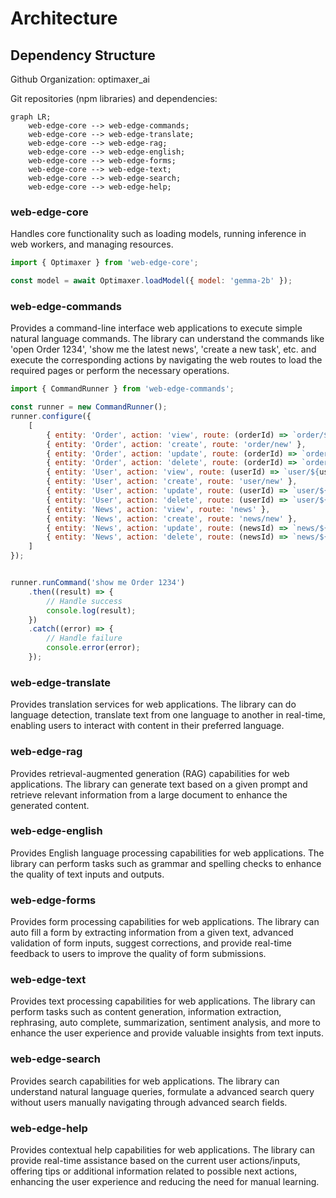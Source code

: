 # Architecture

## Dependency Structure

Github Organization: optimaxer_ai

Git repositories (npm libraries) and dependencies:

```mermaid
graph LR;
    web-edge-core --> web-edge-commands;
    web-edge-core --> web-edge-translate;
    web-edge-core --> web-edge-rag;
    web-edge-core --> web-edge-english;
    web-edge-core --> web-edge-forms;
    web-edge-core --> web-edge-text;
    web-edge-core --> web-edge-search;
    web-edge-core --> web-edge-help;
```

### web-edge-core

Handles core functionality such as loading models, running inference in web workers, and managing resources.

``` javascript
import { Optimaxer } from 'web-edge-core';

const model = await Optimaxer.loadModel({ model: 'gemma-2b' });

```

### web-edge-commands

Provides a command-line interface web applications to execute simple natural language commands. The library can understand the commands like 'open Order 1234', 'show me the latest news', 'create a new task', etc. and execute the corresponding actions by navigating the web routes to load the required pages or perform the necessary operations.

``` javascript
import { CommandRunner } from 'web-edge-commands';

const runner = new CommandRunner();
runner.configure({
    [
        { entity: 'Order', action: 'view', route: (orderId) => `order/${orderId}` },
        { entity: 'Order', action: 'create', route: 'order/new' },
        { entity: 'Order', action: 'update', route: (orderId) => `order/${orderId}/edit` },
        { entity: 'Order', action: 'delete', route: (orderId) => `order/${orderId}/delete` },
        { entity: 'User', action: 'view', route: (userId) => `user/${userId}` },
        { entity: 'User', action: 'create', route: 'user/new' },
        { entity: 'User', action: 'update', route: (userId) => `user/${userId}/edit` },
        { entity: 'User', action: 'delete', route: (userId) => `user/${userId}/delete` },
        { entity: 'News', action: 'view', route: 'news' },
        { entity: 'News', action: 'create', route: 'news/new' },
        { entity: 'News', action: 'update', route: (newsId) => `news/${newsId}/edit` },
        { entity: 'News', action: 'delete', route: (newsId) => `news/${newsId}/delete` },
    ]
});


runner.runCommand('show me Order 1234')
    .then((result) => {
        // Handle success
        console.log(result);
    })
    .catch((error) => {
        // Handle failure
        console.error(error);
    });
```

### web-edge-translate

Provides translation services for web applications. The library can do language detection, translate text from one language to another in real-time, enabling users to interact with content in their preferred language.

### web-edge-rag

Provides retrieval-augmented generation (RAG) capabilities for web applications. The library can generate text based on a given prompt and retrieve relevant information from a large document to enhance the generated content.

### web-edge-english

Provides English language processing capabilities for web applications. The library can perform tasks such as grammar and spelling checks to enhance the quality of text inputs and outputs.

### web-edge-forms

Provides form processing capabilities for web applications. The library can auto fill a form by extracting information from a given text, advanced validation of form inputs, suggest corrections, and provide real-time feedback to users to improve the quality of form submissions.

### web-edge-text

Provides text processing capabilities for web applications. The library can perform tasks such as content generation, information extraction, rephrasing, auto complete, summarization, sentiment analysis, and more to enhance the user experience and provide valuable insights from text inputs.

### web-edge-search

Provides search capabilities for web applications. The library can understand natural language queries, formulate a advanced search query without users manually navigating through advanced search fields.

### web-edge-help

Provides contextual help capabilities for web applications. The library can provide real-time assistance based on the current user actions/inputs, offering tips or additional information related to possible next actions, enhancing the user experience and reducing the need for manual learning.
